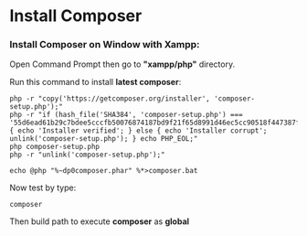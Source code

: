 # Install Composer

### Install Composer on Window with Xampp:

Open Command Prompt then go to **"xampp/php"** directory.

Run this command to install **latest composer**:
```
php -r "copy('https://getcomposer.org/installer', 'composer-setup.php');"
php -r "if (hash_file('SHA384', 'composer-setup.php') === '55d6ead61b29c7bdee5cccfb50076874187bd9f21f65d8991d46ec5cc90518f447387fb9f76ebae1fbbacf329e583e30') { echo 'Installer verified'; } else { echo 'Installer corrupt'; unlink('composer-setup.php'); } echo PHP_EOL;"
php composer-setup.php
php -r "unlink('composer-setup.php');"

echo @php "%~dp0composer.phar" %*>composer.bat
```
Now test by type:
```
composer
```

Then build path to execute **composer** as **global**
